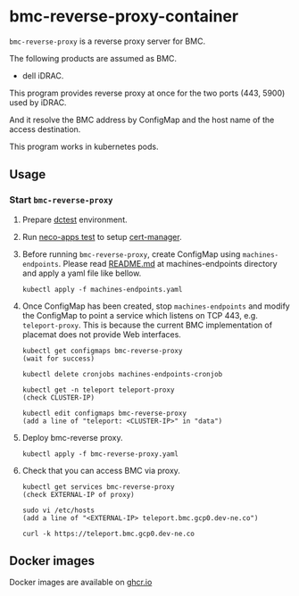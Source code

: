 bmc-reverse-proxy-container
============================

`bmc-reverse-proxy` is a reverse proxy server for BMC.

The following products are assumed as BMC.

- dell iDRAC.

This program provides reverse proxy at once for the two ports (443, 5900) used by iDRAC.

And it resolve the BMC address by ConfigMap and the host name of the access destination.

This program works in kubernetes pods.

Usage
-----

### Start `bmc-reverse-proxy`

1. Prepare [dctest](https://github.com/cybozu-go/neco/blob/main/docs/dctest.md) environment.
2. Run [neco-apps test](https://github.com/cybozu-private/neco-apps/blob/main/test/README.md) to setup [cert-manager](https://github.com/jetstack/cert-manager).
3. Before running `bmc-reverse-proxy`, create ConfigMap using `machines-endpoints`.
   Please read [README.md](../machines-endpoints/README.md) at machines-endpoints directory and apply a yaml file like bellow.

   ```console
   kubectl apply -f machines-endpoints.yaml
   ```

4. Once ConfigMap has been created, stop `machines-endpoints` and modify the ConfigMap to point a service which listens on TCP 443, e.g. `teleport-proxy`.
   This is because the current BMC implementation of placemat does not provide Web interfaces.

   ```console
   kubectl get configmaps bmc-reverse-proxy
   (wait for success)
   
   kubectl delete cronjobs machines-endpoints-cronjob

   kubectl get -n teleport teleport-proxy
   (check CLUSTER-IP)
   
   kubectl edit configmaps bmc-reverse-proxy
   (add a line of "teleport: <CLUSTER-IP>" in "data")
   ```

5. Deploy bmc-reverse proxy.

   ```console
   kubectl apply -f bmc-reverse-proxy.yaml
   ```

6. Check that you can access BMC via proxy.

   ```console
   kubectl get services bmc-reverse-proxy
   (check EXTERNAL-IP of proxy)

   sudo vi /etc/hosts
   (add a line of "<EXTERNAL-IP> teleport.bmc.gcp0.dev-ne.co")
   
   curl -k https://teleport.bmc.gcp0.dev-ne.co
   ```

Docker images
-------------

Docker images are available on [ghcr.io](https://github.com/cybozu/neco-containers/pkgs/container/bmc-reverse-proxy)
